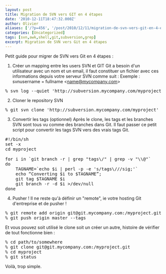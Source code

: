 ```yaml
---
layout: post
title: Migration de SVN vers GIT en 4 étapes
date: '2010-12-11T18:47:32.000Z'
author: Olivier
aliases: ['/?p=456', '/post/2010/12/11/migration-de-svn-vers-git-en-4-etapes/']
categories: [Uncategorized]
tags: [svn,awk,shell,git,subversion,grep]
excerpt: Migration de SVN vers Git en 4 étapes
---
```


Petit guide pour migrer de SVN vers Git en 4 étapes :

1. Créer un mapping entre les users SVN et GIT
Git a besoin d'un utilisateur avec un nom et un email, il faut constituer un fichier avec ces informations depuis votre serveur SVN comme suit :
Exemple : 
svnusername = fullname &lt;name@mycompany.com&gt;

<pre class="prettyprint lang-bsh">
% svn log --quiet 'http://subversion.mycompany.com/myproject' | grep "^r" | awk '{print $3}' | sort | uniq | awk '{ print $1" = "$1" <"$1"@mycompany.com>" }' > authors.txt
</pre>

2. Cloner le repository SVN
<pre class="prettyprint lang-bsh">
% git svn clone 'http://subversion.mycompany.com/myproject' --no-metadata -A authors.txt -t tags -b branches -T trunk myproject
</pre>

3. Convertir les tags (optionnel)
Après le clone, les tags et les branches SVN sont tous vu comme des branches dans Git. Il faut passer ce petit script pour convertir les tags SVN vers des vrais tags Git.

<pre class="prettyprint lang-bsh">
#!/bin/sh
set -x
cd myproject

for i in `git branch -r | grep "tags\/" | grep -v "\\@"`
do
    TAGNAME=`echo $i | perl -p -e 's/tags\///sig;'`
    echo “Converting $i to $TAGNAME”;
    git tag $TAGNAME $i
    git branch -r -d $i >/dev/null
done
</pre>

4. Pusher !
Il ne reste qu'à définir un "remote", ie votre hosting Git d'entreprise et de pusher !
<pre class="prettyprint lang-bsh">
% git remote add origin git@git.mycompany.com:/myproject.git
% git push origin master --tags
</pre>
Et vous pouvez soit utilisé le clone soit un créer un autre, histoire de vérifier de tout fonctionne bien :
<pre class="prettyprint lang-bsh">
% cd path/to/somewhere
% git clone git@git.mycompany.com:/myproject.git
% cd myproject
% git status
</pre>

Voilà, trop simple.

